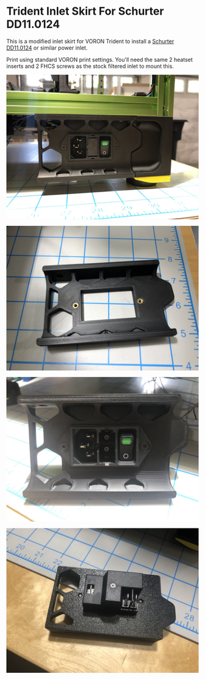 Trident Inlet Skirt For Schurter DD11.0124
==========================================

This is a modified inlet skirt for VORON Trident to install a [Schurter DD11.0124](https://www.digikey.com/en/products/detail/schurter-inc/DD11-0124-1111/1646872)  or similar power inlet.

Print using standard VORON print settings.  You'll need the same 2 heatset inserts and 2 FHCS screws as the stock filtered inlet to mount this.

![Inlet mounted on the printer](images/IMG_7776.JPG)

![Skirt](images/IMG_7701.JPG)

![Skirt with inlet](images/IMG_7702.JPG)

![Inlet back](images/IMG_7703.JPG)

